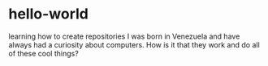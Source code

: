 # hello-world
learning how to create repositories
I was born in Venezuela and have always had a curiosity about computers. How is it that they work and do all of these cool things? 
